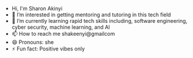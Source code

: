 -  Hi, I'm Sharon Akinyi 
- 👀 I’m interested in getting mentoring and tutoring in this tech field
- 🌱 I’m currently learning rapid tech skills including, software engineering, cyber security, machine learning, and AI
- 📫 How to reach me shakeenyi@gmailcom
- 😄 Pronouns: she
- ⚡ Fun fact: Positive vibes only

<!---
shakeenyi89/shakeenyi89 is a ✨ special ✨ repository because its `README.md` (this file) appears on your GitHub profile.
You can click the Preview link to take a look at your changes.
--->
